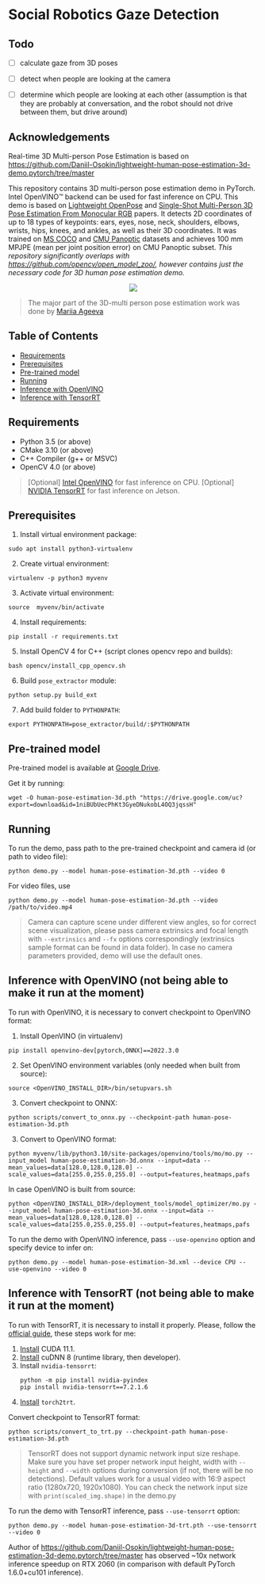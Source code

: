 # Social Robotics Gaze Detection

## Todo
- [ ] calculate gaze from 3D poses
- [ ] detect when people are looking at the camera
- [ ] determine which people are looking at each other (assumption is that they are probably at conversation, and the robot should not drive between them, but drive around)


## Acknowledgements
Real-time 3D Multi-person Pose Estimation is based on https://github.com/Daniil-Osokin/lightweight-human-pose-estimation-3d-demo.pytorch/tree/master

This repository contains 3D multi-person pose estimation demo in PyTorch. Intel OpenVINO&trade; backend can be used for fast inference on CPU. This demo is based on [Lightweight OpenPose](https://arxiv.org/pdf/1811.12004.pdf) and [Single-Shot Multi-Person 3D Pose Estimation From Monocular RGB](https://arxiv.org/pdf/1712.03453.pdf) papers. It detects 2D coordinates of up to 18 types of keypoints: ears, eyes, nose, neck, shoulders, elbows, wrists, hips, knees, and ankles, as well as their 3D coordinates. It was trained on [MS COCO](http://cocodataset.org/#home) and [CMU Panoptic](http://domedb.perception.cs.cmu.edu/) datasets and achieves 100 mm MPJPE (mean per joint position error) on CMU Panoptic subset. *This repository significantly overlaps with https://github.com/opencv/open_model_zoo/, however contains just the necessary code for 3D human pose estimation demo.*

<p align="center">
  <img src="data/human_pose_estimation_3d_demo.jpg" />
</p>

> The major part of the 3D-multi person pose estimation work was done by [Mariia Ageeva](https://github.com/marrmar)

## Table of Contents

* [Requirements](#requirements)
* [Prerequisites](#prerequisites)
* [Pre-trained model](#pre-trained-model)
* [Running](#running)
* [Inference with OpenVINO](#inference-openvino)
* [Inference with TensorRT](#inference-tensorrt)

## Requirements
* Python 3.5 (or above)
* CMake 3.10 (or above)
* C++ Compiler (g++ or MSVC)
* OpenCV 4.0 (or above)

> [Optional] [Intel OpenVINO](https://software.intel.com/en-us/openvino-toolkit) for fast inference on CPU.
> [Optional] [NVIDIA TensorRT](https://docs.nvidia.com/deeplearning/tensorrt/install-guide/index.html) for fast inference on Jetson.

## Prerequisites
1. Install virtual environment package:
```
sudo apt install python3-virtualenv
```
2. Create virtual environment:
```
virtualenv -p python3 myvenv
```
3. Activate virtual environment:
```
source  myvenv/bin/activate

```
4. Install requirements:
```
pip install -r requirements.txt

```
5. Install OpenCV 4 for C++ (script clones opencv repo and builds):
```
bash opencv/install_cpp_opencv.sh
```
6. Build `pose_extractor` module:
```
python setup.py build_ext
```
7. Add build folder to `PYTHONPATH`:
```
export PYTHONPATH=pose_extractor/build/:$PYTHONPATH
```

## Pre-trained model <a name="pre-trained-model"/>

Pre-trained model is available at [Google Drive](https://drive.google.com/file/d/1niBUbUecPhKt3GyeDNukobL4OQ3jqssH/view?usp=sharing).

Get it by running:
```
wget -O human-pose-estimation-3d.pth "https://drive.google.com/uc?export=download&id=1niBUbUecPhKt3GyeDNukobL4OQ3jqssH"

```

## Running

To run the demo, pass path to the pre-trained checkpoint and camera id (or path to video file):
```
python demo.py --model human-pose-estimation-3d.pth --video 0
```
For video files, use
```
python demo.py --model human-pose-estimation-3d.pth --video /path/to/video.mp4
```

> Camera can capture scene under different view angles, so for correct scene visualization, please pass camera extrinsics and focal length with `--extrinsics` and `--fx` options correspondingly (extrinsics sample format can be found in data folder). In case no camera parameters provided, demo will use the default ones.

## Inference with OpenVINO <a name="inference-openvino"/> (not being able to make it run at the moment)

To run with OpenVINO, it is necessary to convert checkpoint to OpenVINO format:

1. Install OpenVINO (in virtualenv)
```
pip install openvino-dev[pytorch,ONNX]==2022.3.0
```

2. Set OpenVINO environment variables (only needed when built from source):
```
source <OpenVINO_INSTALL_DIR>/bin/setupvars.sh
```

3. Convert checkpoint to ONNX:
```
python scripts/convert_to_onnx.py --checkpoint-path human-pose-estimation-3d.pth
```

3. Convert to OpenVINO format:
```
python myvenv/lib/python3.10/site-packages/openvino/tools/mo/mo.py --input_model human-pose-estimation-3d.onnx --input=data --mean_values=data[128.0,128.0,128.0] --scale_values=data[255.0,255.0,255.0] --output=features,heatmaps,pafs
```
In case OpenVINO is built from source:
```
python <OpenVINO_INSTALL_DIR>/deployment_tools/model_optimizer/mo.py --input_model human-pose-estimation-3d.onnx --input=data --mean_values=data[128.0,128.0,128.0] --scale_values=data[255.0,255.0,255.0] --output=features,heatmaps,pafs
```

To run the demo with OpenVINO inference, pass `--use-openvino` option and specify device to infer on:
```
python demo.py --model human-pose-estimation-3d.xml --device CPU --use-openvino --video 0
```

## Inference with TensorRT <a name="inference-tensorrt"/> (not being able to make it run at the moment)

To run with TensorRT, it is necessary to install it properly. Please, follow the [official guide](https://docs.nvidia.com/deeplearning/tensorrt/install-guide/index.html), these steps work for me:
1. [Install](https://developer.nvidia.com/cuda-downloads) CUDA 11.1.
2. [Install](https://developer.nvidia.com/cudnn) cuDNN 8 (runtime library, then developer).
3. Install `nvidia-tensorrt`:
    ```
    python -m pip install nvidia-pyindex
    pip install nvidia-tensorrt==7.2.1.6
    ```
4. [Install](https://github.com/NVIDIA-AI-IOT/torch2trt) `torch2trt`.

Convert checkpoint to TensorRT format:
```
python scripts/convert_to_trt.py --checkpoint-path human-pose-estimation-3d.pth
```
> TensorRT does not support dynamic network input size reshape.
  Make sure you have set proper network input height, width with `--height` and `--width` options during conversion (if not, there will be no detections).
  Default values work for a usual video with 16:9 aspect ratio (1280x720, 1920x1080).
  You can check the network input size with `print(scaled_img.shape)` in the demo.py

To run the demo with TensorRT inference, pass `--use-tensorrt` option:
```
python demo.py --model human-pose-estimation-3d-trt.pth --use-tensorrt --video 0
```

Author of https://github.com/Daniil-Osokin/lightweight-human-pose-estimation-3d-demo.pytorch/tree/master has observed ~10x network inference speedup on RTX 2060 (in comparison with default PyTorch 1.6.0+cu101 inference).
